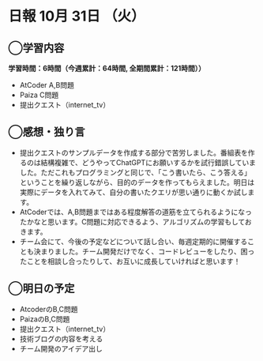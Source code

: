 # 日報  10月 31日 （火）

## ◯学習内容

**学習時間：6時間（今週累計：64時間, 全期間累計：121時間））**
- AtCoder A,B問題
- Paiza C問題
- 提出クエスト（internet_tv）

## ◯感想・独り言
- 提出クエストのサンプルデータを作成する部分で苦労しました。番組表を作るのは結構複雑で、どうやってChatGPTにお願いするかを試行錯誤していました。ただこれもプログラミングと同じで、「こう書いたら、こう答える」ということを繰り返しながら、目的のデータを作ってもらえました。明日は実際にデータを入れてみて、自分の書いたクエリが思い通りに動くか試します。
- AtCoderでは、A,B問題まではある程度解答の道筋を立てられるようになったかなと思います。C問題に対応できるよう、アルゴリズムの学習もしておきます。
- チーム会にて、今後の予定などについて話し合い、毎週定期的に開催することも決まりました。チーム開発だけでなく、コードレビューをしたり、困ったことを相談し合ったりして、お互いに成長していければと思います！

## ◯明日の予定
- AtcoderのB,C問題
- PaizaのB,C問題
- 提出クエスト（internet_tv）
- 技術ブログの内容を考える
- チーム開発のアイデア出し